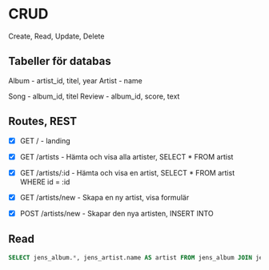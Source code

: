 # CRUD
Create, Read, Update, Delete

## Tabeller för databas

Album - artist_id, titel, year
Artist - name

Song - album_id, titel
Review - album_id, score, text

## Routes, REST

- [x] GET / - landing

- [x] GET /artists - Hämta och visa alla artister, SELECT * FROM artist
- [x] GET /artists/:id - Hämta och visa en artist, SELECT * FROM artist WHERE id = :id

- [x] GET /artists/new - Skapa en ny artist, visa formulär
- [x] POST /artists/new - Skapar den nya artisten, INSERT INTO

## Read

```SQL
SELECT jens_album.*, jens_artist.name AS artist FROM jens_album JOIN jens_artist ON jens_album.artist_id = jens_artist.id
```